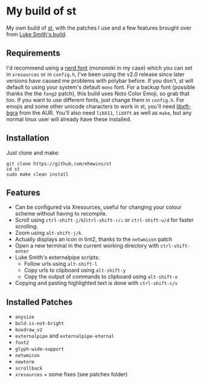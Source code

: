 # My build of st

My own build of [st](https://st.suckless.org/), with the patches I use and a few features brought over from [Luke Smith's build](https://github.com/LukeSmithxyz/st).

## Requirements

I'd recommend using a [nerd font](https://github.com/ryanoasis/nerd-fonts) (mononoki in my case) which you can set in `xresources` or in `config.h`, I've been using the v2.0 release since later versions have caused me problems with polybar before. If you don't, st will default to using your system's default `mono` font. For a backup font (possible thanks the the `fong2` patch), this build uses Noto Color Emoji, so grab that too. If you want to use different fonts, just change them in `config.h`. For emojis and some other unicode characters to work in st, you'll need [libxft-bgra](https://aur.archlinux.org/packages/libxft-bgra) from the AUR.
You'll also need `libX11`, `libXft` as well as `make`, but any normal linux user will already have these installed.

## Installation

Just clone and make:

```
git clone https://github.com/ehewins/st
cd st
sudo make clean install
```

## Features

+ Can be configured via Xresources, useful for changing your colour scheme without having to recompile.
+ Scroll using `ctrl-shift-j/k`/`ctrl-shift-↑/↓` or `ctrl-shift-u/d` for faster scrolling.
+ Zoom using `alt-shift-j/k`.
+ Actually displays an icon in tint2, thanks to the `netwmicon` patch
+ Open a new terminal in the current working directory with `ctrl-shift-enter`
+ Luke Smith's externalpipe scripts:
    - Follow urls using `alt-shift-l`
    - Copy urls to clipboard using `alt-shift-y`
    - Copy the output of commands to clipboard using `alt-shift-o`
+ Copying and pasting highlighted text is done with `ctrl-shift-c/v`

## Installed Patches

+ `anysize`
+ `bold-is-not-bright`
+ `boxdraw_v2`
+ `externalpipe` and `externalpipe-eternal`
+ `font2`
+ `glyph-wide-support`
+ `netwmicon`
+ `newterm`
+ `scrollback`
+ `xresources` + some fixes (see patches folder)
